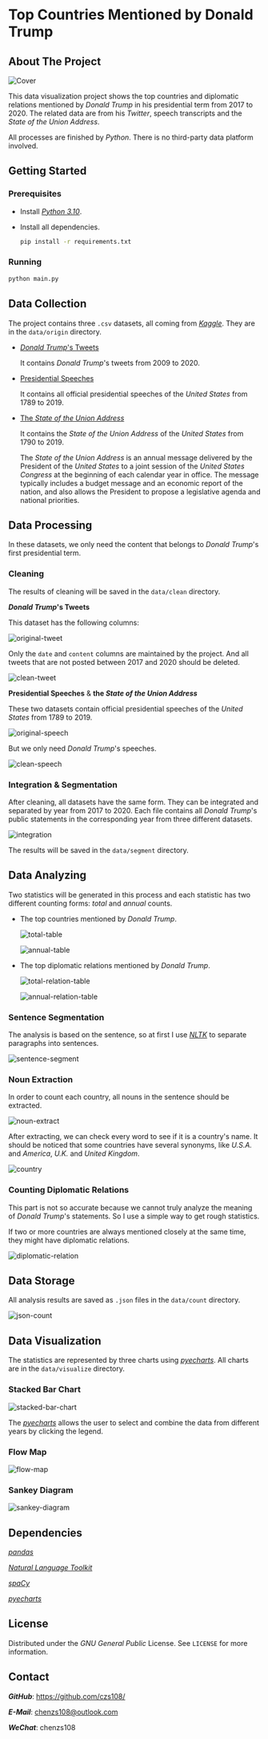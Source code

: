 # Top Countries Mentioned by Donald Trump

## About The Project

![Cover](../Cover.jpg)

This data visualization project shows the top countries and diplomatic relations mentioned by *Donald Trump* in his presidential term from 2017 to 2020. The related data are from his *Twitter*, speech transcripts and the *State of the Union Address*.

All processes are finished by *Python*. There is no third-party data platform involved.

## Getting Started

### Prerequisites

- Install [*Python 3.10*](https://www.python.org/).

- Install all dependencies.

  ```bash
  pip install -r requirements.txt
  ```

### Running

```bash
python main.py
```

## Data Collection

The project contains three `.csv` datasets, all coming from [*Kaggle*](https://www.kaggle.com/). They are in the `data/origin` directory.

- [*Donald Trump*'s Tweets](https://www.kaggle.com/austinreese/trump-tweets)

  It contains *Donald Trump*'s tweets from 2009 to 2020.

- [Presidential Speeches](https://www.kaggle.com/littleotter/united-states-presidential-speeches)

  It contains all official presidential speeches of the *United States* from 1789 to 2019.

- [The *State of the Union Address*](https://www.kaggle.com/jyronw/us-state-of-the-union-addresses-1790-2019)

  It contains the *State of the Union Address* of the *United States* from 1790 to 2019.

  The *State of the Union Address* is an annual message delivered by the President of the *United States* to a joint session of the *United States Congress* at the beginning of each calendar year in office. The message typically includes a budget message and an economic report of the nation, and also allows the President to propose a legislative agenda and national priorities.

## Data Processing

In these datasets, we only need the content that belongs to *Donald Trump*'s first presidential term.

### Cleaning

The results of cleaning will be saved in the `data/clean` directory.

***Donald Trump*'s Tweets**

This dataset has the following columns:

![original-tweet](images/original-tweet.png)

Only the `date` and `content` columns are maintained by the project. And all tweets that are not posted between 2017 and 2020 should be deleted.

![clean-tweet](images/clean-tweet.png)

**Presidential Speeches** & **the *State of the Union Address***

These two datasets contain official presidential speeches of the *United States* from 1789 to 2019.

![original-speech](images/original-speech.png)

But we only need *Donald Trump*'s speeches.

![clean-speech](images/clean-speech.png)

### Integration & Segmentation

After cleaning, all datasets have the same form. They can be integrated and separated by year from 2017 to 2020. Each file contains all *Donald Trump*'s public statements in the corresponding year from three different datasets.

![integration](images/integration.png)

The results will be saved in the `data/segment` directory.

## Data Analyzing

Two statistics will be generated in this process and each statistic has two different counting forms: *total* and *annual* counts.

- The top countries mentioned by *Donald Trump*.

  ![total-table](images/total-table.png)

  ![annual-table](images/annual-table.png)

- The top diplomatic relations mentioned by *Donald Trump*.

  ![total-relation-table](images/total-relation-table.png)

  ![annual-relation-table](images/annual-relation-table.png)

### Sentence Segmentation

The analysis is based on the sentence, so at first I use [*NLTK*](https://www.nltk.org/) to separate paragraphs into sentences.

![sentence-segment](images/sentence-segment.png)

### Noun Extraction

In order to count each country, all nouns in the sentence should be extracted.

![noun-extract](images/noun-extract.png)

After extracting, we can check every word to see if it is a country's name. It should be noticed that some countries have several synonyms, like *U.S.A.* and *America*, *U.K.* and *United Kingdom*.

![country](images/country.png)

### Counting Diplomatic Relations

This part is not so accurate because we cannot truly analyze the meaning of *Donald Trump*'s statements. So I use a simple way to get rough statistics.

If two or more countries are always mentioned closely at the same time, they might have diplomatic relations.

![diplomatic-relation](images/diplomatic-relation.png)

## Data Storage

All analysis results are saved as `.json` files in the `data/count` directory.

![json-count](images/json-count.png)

## Data Visualization

The statistics are represented by three charts using [*pyecharts*](https://pyecharts.org/#/). All charts are in the `data/visualize` directory.

### Stacked Bar Chart

![stacked-bar-chart](images/stacked-bar-chart.png)

The [*pyecharts*](https://pyecharts.org/#/) allows the user to select and combine the data from different years by clicking the legend.

### Flow Map

![flow-map](images/flow-map.png)

### Sankey Diagram

![sankey-diagram](images/sankey-diagram.png)

## Dependencies

[*pandas*](https://pandas.pydata.org/)

[*Natural Language Toolkit*](https://www.nltk.org/)

[*spaCy*](https://spacy.io/)

[*pyecharts*](https://pyecharts.org/#/)

## License

Distributed under the *GNU General Public* License. See `LICENSE` for more information.

## Contact

***GitHub***: https://github.com/czs108/

***E-Mail***: chenzs108@outlook.com

***WeChat***: chenzs108